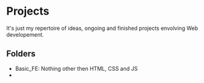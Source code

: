 # Projects
It's just my repertoire of ideas, ongoing and finished projects envolving Web developement.

## Folders
* Basic_FE: Nothing other then HTML, CSS and JS
*